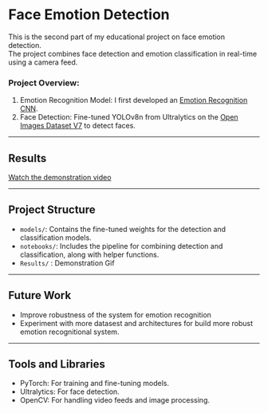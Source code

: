 # Face Emotion Detection

This is the second part of my educational project on face emotion detection.  
The project combines face detection and emotion classification in real-time using a camera feed.

### Project Overview:
1. Emotion Recognition Model: I first developed an [Emotion Recognition CNN](https://github.com/Danchery/Emotion-recognition/tree/master).
2. Face Detection: Fine-tuned YOLOv8n from Ultralytics on the [Open Images Dataset V7](https://storage.googleapis.com/openimages/web/index.html) to detect faces.

---

## Results
[Watch the demonstration video](results/test.mp4)

---

## Project Structure
 
- `models/`: Contains the fine-tuned weights for the detection and classification models.
- `notebooks/`: Includes the pipeline for combining detection and classification, along with helper functions.
- `Results/` : Demonstration Gif

---

## Future Work
- Improve robustness of the system for emotion recognition
- Experiment with more datasest and architectures for build more robust emotion recognitional system.

---

## Tools and Libraries
- PyTorch: For training and fine-tuning models.
- Ultralytics: For face detection.
- OpenCV: For handling video feeds and image processing.

